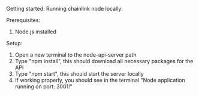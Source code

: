 Getting started: Running chainlink node locally: 

Prerequisites: 
1. Node.js installed


Setup:
1. Open a new terminal to the node-api-server path
2. Type "npm install", this should download all necessary packages for the API
3. Type "npm start", this should start the server locally
4. If working properly, you should see in the terminal "Node application running on port: 3001!"
